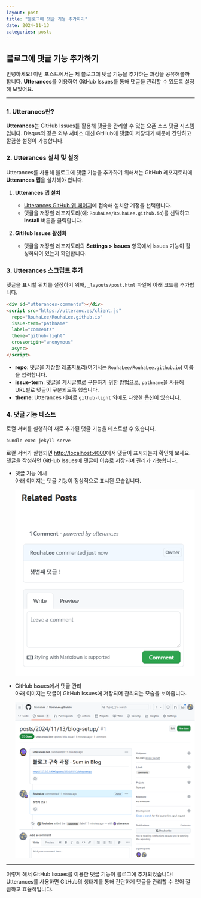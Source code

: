```yaml
---
layout: post
title: "블로그에 댓글 기능 추가하기"
date: 2024-11-13
categories: posts
---
```


## 블로그에 댓글 기능 추가하기

안녕하세요! 이번 포스트에서는 제 블로그에 댓글 기능을 추가하는 과정을 공유해볼까 합니다. **Utterances**를 이용하여 GitHub Issues를 통해 댓글을 관리할 수 있도록 설정해 보았어요.

---

### 1. Utterances란?

**Utterances**는 GitHub Issues를 활용해 댓글을 관리할 수 있는 오픈 소스 댓글 시스템입니다. Disqus와 같은 외부 서비스 대신 GitHub에 댓글이 저장되기 때문에 간단하고 깔끔한 설정이 가능합니다.

### 2. Utterances 설치 및 설정

Utterances를 사용해 블로그에 댓글 기능을 추가하기 위해서는 GitHub 레포지토리에 **Utterances 앱**을 설치해야 합니다.

1. **Utterances 앱 설치**
   - [Utterances GitHub 앱 페이지](https://github.com/apps/utterances)에 접속해 설치할 계정을 선택합니다.
   - 댓글을 저장할 레포지토리(예: `RouhaLee/RouhaLee.github.io`)를 선택하고 **Install** 버튼을 클릭합니다.

2. **GitHub Issues 활성화**
   - 댓글을 저장할 레포지토리의 **Settings > Issues** 항목에서 Issues 기능이 활성화되어 있는지 확인합니다.

### 3. Utterances 스크립트 추가

댓글을 표시할 위치를 설정하기 위해, `_layouts/post.html` 파일에 아래 코드를 추가합니다.

```html
<div id="utterances-comments"></div>
<script src="https://utteranc.es/client.js"
  repo="RouhaLee/RouhaLee.github.io"
  issue-term="pathname"
  label="comments"
  theme="github-light"
  crossorigin="anonymous"
  async>
</script>
```

- **repo**: 댓글을 저장할 레포지토리(여기서는 `RouhaLee/RouhaLee.github.io`) 이름을 입력합니다.
- **issue-term**: 댓글을 게시글별로 구분하기 위한 방법으로, `pathname`을 사용해 URL별로 댓글이 구분되도록 했습니다.
- **theme**: Utterances 테마로 `github-light` 외에도 다양한 옵션이 있습니다.

### 4. 댓글 기능 테스트

로컬 서버를 실행하여 새로 추가된 댓글 기능을 테스트할 수 있습니다.

```bash
bundle exec jekyll serve
```

로컬 서버가 실행되면 [http://localhost:4000](http://localhost:4000)에서 댓글이 표시되는지 확인해 보세요. 댓글을 작성하면 GitHub Issues에 댓글이 이슈로 저장되며 관리가 가능합니다.

- 댓글 기능 예시  
  아래 이미지는 댓글 기능이 정상적으로 표시된 모습입니다.

  ![댓글 기능이 추가된 화면](/assets/first_comment.png)

- GitHub Issues에서 댓글 관리  
  아래 이미지는 댓글이 GitHub Issues에 저장되어 관리되는 모습을 보여줍니다.

  ![GitHub Issues에서 댓글이 관리되는 모습](/assets/comment_issue.png)


---

이렇게 해서 GitHub Issues를 이용한 댓글 기능이 블로그에 추가되었습니다! Utterances를 사용하면 GitHub의 생태계를 통해 간단하게 댓글을 관리할 수 있어 깔끔하고 효율적입니다.
